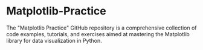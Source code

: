 # Matplotlib-Practice
The "Matplotlib Practice" GitHub repository is a comprehensive collection of code examples, tutorials, and exercises aimed at mastering the Matplotlib library for data visualization in Python.
